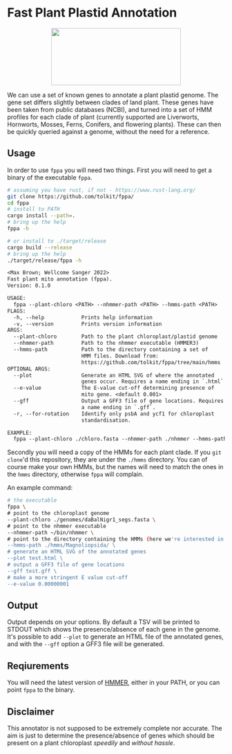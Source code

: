 # Fast Plant Plastid Annotation

<p align="center">
    <img width="300" height="132" src="https://www.darwintreeoflife.org/wp-content/themes/dtol/dist/assets/gfx/dtol-logo-round.png">
</p>

We can use a set of known genes to annotate a plant plastid genome. The gene set differs slightly between clades of land plant. These genes have been taken from public databases (NCBI), and turned into a set of HMM profiles for each clade of plant (currently supported are Liverworts, Hornworts, Mosses, Ferns, Conifers, and flowering plants). These can then be quickly queried against a genome, without the need for a reference.

## Usage

In order to use `fppa` you will need two things. First you will need to get a binary of the executable `fppa`. 

```bash
# assuming you have rust, if not - https://www.rust-lang.org/
git clone https://github.com/tolkit/fppa/
cd fppa
# install to PATH
cargo install --path=.
# bring up the help
fppa -h

# or install to ./target/release
cargo build --release
# bring up the help
./target/release/fppa -h
```

```txt
<Max Brown; Wellcome Sanger 2022>
Fast plant mito annotation (fppa).
Version: 0.1.0

USAGE:
  fppa --plant-chloro <PATH> --nhmmer-path <PATH> --hmms-path <PATH>
FLAGS:
  -h, --help            Prints help information
  -v, --version         Prints version information
ARGS:
  --plant-chloro        Path to the plant chloroplast/plastid genome
  --nhmmer-path         Path to the nhmmer executable (HMMER3)
  --hmms-path           Path to the directory containing a set of
                        HMM files. Download from:
                        https://github.com/tolkit/fppa/tree/main/hmms
OPTIONAL ARGS:
  --plot                Generate an HTML SVG of where the annotated
                        genes occur. Requires a name ending in `.html`.
  --e-value             The E-value cut-off determining presence of
                        mito gene. <default 0.001>
  --gff                 Output a GFF3 file of gene locations. Requires
                        a name ending in `.gff`.
  -r, --for-rotation    Identify only psbA and ycf1 for chloroplast
                        standardisation.

EXAMPLE:
  fppa --plant-chloro ./chloro.fasta --nhmmer-path ./nhmmer --hmms-path ./hmms/angiosperm_hmms/
```

Secondly you will need a copy of the HMMs for each plant clade. If you `git clone`'d this repository, they are under the `./hmms` directory. You can of course make your own HMMs, but the names will need to match the ones in the `hmms` directory, otherwise `fppa` will complain.

An example command:

```bash
# the executable
fppa \
# point to the chloroplast genome
--plant-chloro ./genomes/daBalNigr1_segs.fasta \
# point to the nhmmer executable
--nhmmer-path ~/bin/nhmmer \
# point to the directory containing the HMMs (here we're interested in flowering plants)
--hmms-path ./hmms/Magnoliopsida/ \
# generate an HTML SVG of the annotated genes
--plot test.html \
# output a GFF3 file of gene locations
--gff test.gff \
# make a more stringent E value cut-off
--e-value 0.00000001
```

## Output

Output depends on your options. By default a TSV will be printed to STDOUT which shows the presence/absence of each gene in the genome. It's possible to add `--plot` to generate an HTML file of the annotated genes, and with the `--gff` option a GFF3 file will be generated.

## Reqiurements

You will need the latest version of <a href="http://hmmer.org/">HMMER</a>, either in your PATH, or you can point `fppa` to the binary.

## Disclaimer

This annotator is not supposed to be extremely complete nor accurate. The aim is just to determine the presence/absence of genes which should be present on a plant chloroplast *speedily* and *without hassle*. 